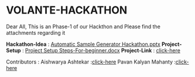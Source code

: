# VOLANTE-HACKATHON

Dear All,
This is an Phase-1 of our Hackthon and Please find the attachments regarding it 

**Hackathon-Idea** : [Automatic Sample Generator Hackathon.pptx](https://github.com/Pavan502-pk/VOLANTE-HACKATHON/files/13226539/Automatic.Sample.Generator.Hackathon.pptx)
**Project-Setup**  : [Project Setup Steps-For-beginner.docx](https://github.com/Pavan502-pk/VOLANTE-HACKATHON/files/13226551/Project.Setup.Steps-For-beginner.docx)
**Project-Link**   : [click-here](https://volante-sample-generator.onrender.com/)


Contributors :
     Aishwarya Ashtekar   :[click-here](https://github.com/AishwaryaAshtekar)
     Pavan Kalyan Mahanty :[click-here](https://pavan-links.netlify.app/)
